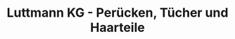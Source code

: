 ---
title: "Luttmann KG - Perücken, Tücher und Haarteile"
url: /luedenscheid/luttmann-kg-peruecken-tuecher-und-haarteile/
shop: Allgemein
---